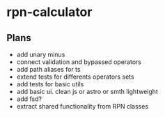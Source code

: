 # rpn-calculator

## Plans

- add unary minus
- connect validation and bypassed operators
- add path aliases for ts
- extend tests for differents operators sets
- add tests for basic utils
- add basic ui. clean js or astro or smth lightweight
- add fsd?
- extract shared functionality from RPN classes
